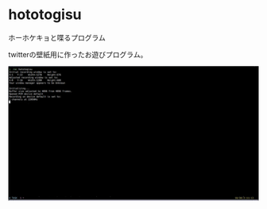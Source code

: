 # hototogisu
ホーホケキョと喋るプログラム

twitterの壁紙用に作ったお遊びプログラム。



<a href="https://youtu.be/PRCdSc7EKXE">
<img src="https://github.com/biofermin2/hototogisu/blob/main/hototogisu.gif">
</a>

